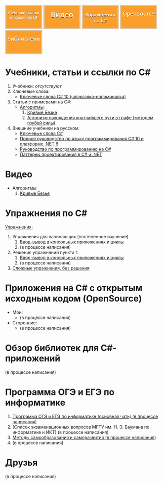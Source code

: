 [![Учебники, статьи и ссылки по C#](img/menu/read.png)](#учебники-статьи-и-ссылки-по-c)
[![Видео](img/menu/video.png)](#видео)
[![Упражнения по C#](img/menu/exercises.png)](#упражнения-по-c)
[![Приложения на C# с открытым исходным кодом (OpenSource)](img/menu/opensource.png)](#приложения-на-c-с-открытым-исходным-кодом-opensource)
[![Обзор библиотек для C#-приложений](img/menu/libs.png)](#обзор-библиотек-для-c-приложений)

# Учебники, статьи и ссылки по C#

1. Учебники:
	*отсутствуют*
2. Ключевые слова:
	- [Ключевые слова C# 10 (шпаргалка-напоминалка)](csharp-tutorials/ru-ru/csharp-10-keywords/README.md)
3. Статьи с примерами на C#:
	- [Алгоритмы](csharp-articles/ru-ru/algorithms-on-csharp/README.md):
		1. [Кривые Безье](csharp-articles/ru-ru/algorithms-on-csharp/articles/0001-Bezier-curves/README.md)
		2. [Алгоритм нахождения кратчайшего пути в графе (методом грубой силы)](csharp-articles/ru-ru/algorithms-on-csharp/articles/0002-Graphs/README.md)
4. Внешние учебники на русском:
	- [Ключевые слова C#](https://docs.microsoft.com/ru-ru/dotnet/csharp/language-reference/keywords/)
	- [Полное руководство по языку программирования С# 10 и платформе .NET 6](https://metanit.com/sharp/tutorial/)
	- [Руководство по программированию на C#](https://docs.microsoft.com/ru-ru/dotnet/csharp/programming-guide/)
	- [Паттерны проектирования в C# и .NET](https://metanit.com/sharp/patterns/)
	
# Видео

- Алгоритмы:
	1. [Кривые Безье](https://youtu.be/-aaBzgcqQwY)
	
# Упражнения по C#

[Упражнения:](csharp-exercises/ru-ru/README.md)
1. Упражнения для начинающих (постепенное изучение)
	1. [Ввод-вывод в консольных приложениях и циклы](csharp-exercises/ru-ru/001-Input-Output-Cycles/)
	2. (в процессе написания)
2. Решения упражнений пункта 1:
	1. [Ввод-вывод в консольных приложениях и циклы](csharp-exercises/ru-ru/001-Input-Output-Cycles/solution/)
	2. (в процессе написания)
3. [Сложные упражнения, без решения](csharp-exercises/ru-ru/try-open-source/)

# Приложения на C# с открытым исходным кодом (OpenSource)

- Мои:
	- (в процессе написания)
- Сторонние:
	- (в процессе написания)
	
# Обзор библиотек для C#-приложений

(в процессе написания)

# Программа ОГЭ и ЕГЭ по информатике

1. [Программа ОГЭ и ЕГЭ по информатике (основная чать) (в процессе написания) ](school-computer-science/ru-ru/school-topics/)
2. (Список экзаменационных вопросов МГТУ им. Н. Э. Баумана по информатике и ИКТ) (в процессе написания)
3. [Методы самообразования и саморазвития (в процессе написания)](school-computer-science/ru-ru/methods-of-self-education-and-self-development/)
4. (в процессе написания)


# Друзья

(в процессе написания)
